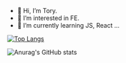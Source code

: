 - 👋 Hi, I’m Tory.
- 👀 I’m interested in FE.
- 🌱 I’m currently learning JS, React ...

[![Top Langs](https://github-readme-stats.vercel.app/api/top-langs/?username=anuraghazra&layout=compact)](https://github.com/anuraghazra/github-readme-stats)

![Anurag's GitHub stats](https://github-readme-stats.vercel.app/api?username=1two13&theme=vue-dark&_icons=true)

